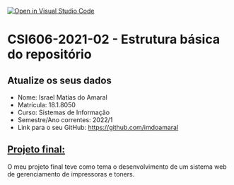 [![Open in Visual Studio Code](https://classroom.github.com/assets/open-in-vscode-c66648af7eb3fe8bc4f294546bfd86ef473780cde1dea487d3c4ff354943c9ae.svg)](https://classroom.github.com/online_ide?assignment_repo_id=8735225&assignment_repo_type=AssignmentRepo)
# **CSI606-2021-02 - Estrutura básica do repositório**

## Atualize os seus dados

- Nome: Israel Matias do Amaral
- Matrícula: 18.1.8050
- Curso: Sistemas de Informação
- Semestre/Ano correntes: 2022/1
- Link para o seu GitHub: https://github.com/imdoamaral

## [Projeto final:](./Projeto/README.md)

O meu projeto final teve como tema o desenvolvimento de um sistema web de gerenciamento de impressoras e toners.
